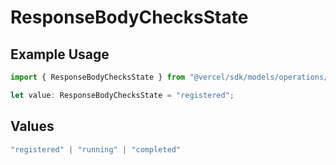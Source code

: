 # ResponseBodyChecksState

## Example Usage

```typescript
import { ResponseBodyChecksState } from "@vercel/sdk/models/operations/getdeployment.js";

let value: ResponseBodyChecksState = "registered";
```

## Values

```typescript
"registered" | "running" | "completed"
```